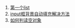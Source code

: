 1. [第一个list](https://github.com/liziwangrui/blog/issues/1)  
2. [input框背景自动填充解决方法](https://github.com/liziwangrui/blog/issues/3)
3. [如何判读空对象](https://github.com/liziwangrui/blog/issues/4)
